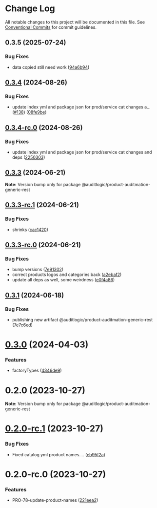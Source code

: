 # Change Log

All notable changes to this project will be documented in this file.
See [Conventional Commits](https://conventionalcommits.org) for commit guidelines.

## 0.3.5 (2025-07-24)


### Bug Fixes

* data copied still need work ([94a6b94](https://github.com/zerobias-org/product/commit/94a6b942fb0516367548599d739529536132755a))





## [0.3.4](https://github.com/auditlogic/product/compare/@auditlogic/product-auditmation-generic-rest@0.3.3...@auditlogic/product-auditmation-generic-rest@0.3.4) (2024-08-26)


### Bug Fixes

* update index yml and package json for prod/service cat changes a… ([#138](https://github.com/auditlogic/product/issues/138)) ([08fe9be](https://github.com/auditlogic/product/commit/08fe9beb1c8457462a19bc69caa02e6212d97e1a))





## [0.3.4-rc.0](https://github.com/auditlogic/product/compare/@auditlogic/product-auditmation-generic-rest@0.3.3...@auditlogic/product-auditmation-generic-rest@0.3.4-rc.0) (2024-08-26)


### Bug Fixes

* update index yml and package json for prod/service cat changes and deps ([2250303](https://github.com/auditlogic/product/commit/225030363a363608240135b7ebed386b28f01e4b))





## [0.3.3](https://github.com/auditlogic/product/compare/@auditlogic/product-auditmation-generic-rest@0.3.3-rc.1...@auditlogic/product-auditmation-generic-rest@0.3.3) (2024-06-21)

**Note:** Version bump only for package @auditlogic/product-auditmation-generic-rest





## [0.3.3-rc.1](https://github.com/auditlogic/product/compare/@auditlogic/product-auditmation-generic-rest@0.3.3-rc.0...@auditlogic/product-auditmation-generic-rest@0.3.3-rc.1) (2024-06-21)


### Bug Fixes

* shrinks ([cac1420](https://github.com/auditlogic/product/commit/cac14200fefcd8183ab69fe89a47bd3f70f563e9))





## [0.3.3-rc.0](https://github.com/auditlogic/product/compare/@auditlogic/product-auditmation-generic-rest@0.3.1...@auditlogic/product-auditmation-generic-rest@0.3.3-rc.0) (2024-06-21)


### Bug Fixes

* bump versions ([7e91302](https://github.com/auditlogic/product/commit/7e913023b8b312150ed7762c32fbbe616be71de5))
* correct products logos and categories back ([a2ebaf2](https://github.com/auditlogic/product/commit/a2ebaf2efe8e232e6ff22c774c456048771f9469))
* update all deps as well, some weirdness ([e0f4a86](https://github.com/auditlogic/product/commit/e0f4a864714e2d3de6bbf3da014d5312fe53be2f))





## [0.3.1](https://github.com/auditlogic/product/compare/@auditlogic/product-auditmation-generic-rest@0.3.0...@auditlogic/product-auditmation-generic-rest@0.3.1) (2024-06-18)


### Bug Fixes

* publishing new artifact @auditlogic/product-auditmation-generic-rest ([7e7c6ed](https://github.com/auditlogic/product/commit/7e7c6ed13c17d3b1f2e89a997a99d6bc5f594439))





# [0.3.0](https://github.com/auditlogic/product/compare/@auditlogic/product-auditmation-generic-rest@0.2.0...@auditlogic/product-auditmation-generic-rest@0.3.0) (2024-04-03)


### Features

* factoryTypes ([4346de9](https://github.com/auditlogic/product/commit/4346de92693aee892fccf725338ffc7b80ab182b))





# 0.2.0 (2023-10-27)

**Note:** Version bump only for package @auditlogic/product-auditmation-generic-rest





# [0.2.0-rc.1](https://github.com/auditlogic/product/compare/@auditlogic/product-auditmation-generic-rest@0.2.0-rc.0...@auditlogic/product-auditmation-generic-rest@0.2.0-rc.1) (2023-10-27)


### Bug Fixes

* Fixed catalog.yml product names.... ([eb95f2a](https://github.com/auditlogic/product/commit/eb95f2a7ce9c9e7591bb1816068c358b3afea121))





# 0.2.0-rc.0 (2023-10-27)


### Features

* PRO-78-update-product-names ([221eea2](https://github.com/auditlogic/product/commit/221eea226396a21f29cbc5dd225ac8097f085386))
